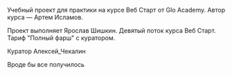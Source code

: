 Учебный проект для практики на курсе Веб Старт от Glo Academy. Автор курса — Артем Исламов.

Проект выполняет
Ярослав Шишкин. Девятый поток курса Веб Старт. Тариф "Полный фарш" с куратором.

Куратор
Алексей_Чекалин

Вроде бы все получилось
